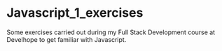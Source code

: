 # Javascript_1_exercises

Some exercises carried out during my Full Stack Development course at Develhope to get familiar with Javascript.
